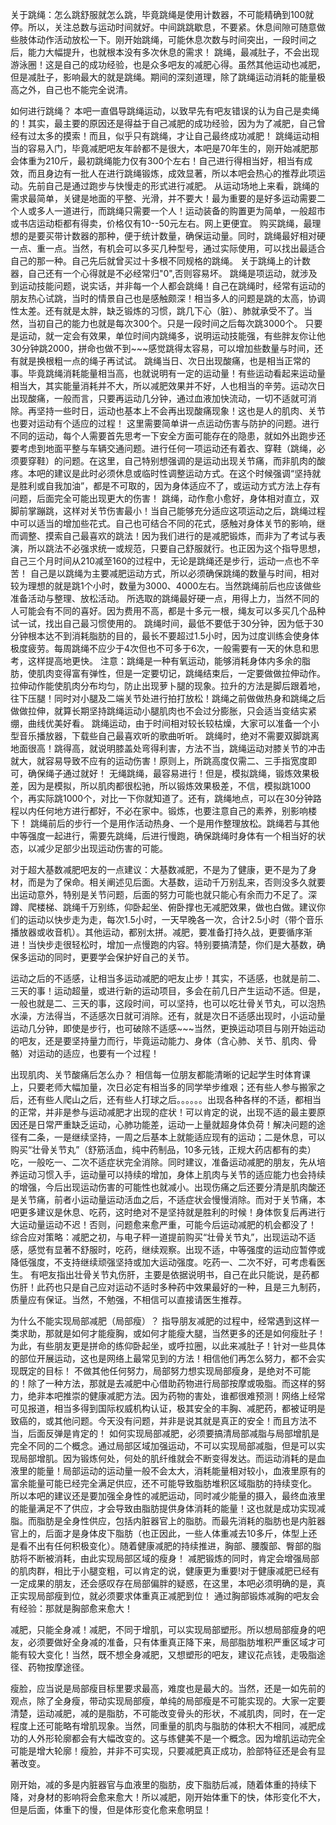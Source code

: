 关于跳绳：怎么跳舒服就怎么跳，毕竟跳绳是使用计数器，不可能精确到100就停。所以，关注总数与运动时间就好。中间跳跳歇息，不要紧。休息间隙可随意做些肢体动作活动放松一下。刚开始跳绳，可能休息次数与时间突出，一段时间之后，能力大幅提升，也就根本没有多次休息的需求！
跳绳，最减肚子，不会出现游泳圈！这是自己的成功经验，也是众多吧友的减肥心得。虽然其他运动也减肥，但是减肚子，影响最大的就是跳绳。期间的深刻道理，除了跳绳运动消耗的能量极高之外，自己也不能完全说清。 

如何进行跳绳？
本吧一直倡导跳绳运动，以致早先有吧友错误的认为自己是卖绳的！其实，最主要的原因还是得益于自己减肥的成功经验，因为为了减肥，自己曾经有过太多的摸索！而且，似乎只有跳绳，才让自己最终成功减肥！
跳绳运动相当的容易入门，毕竟减肥吧友年龄都不是很大，本吧是70年生的，刚开始减肥那会体重为210斤，最初跳绳能力仅有300个左右！自己进行得相当好，相当有成效，而且身边有一批人在进行跳绳锻炼，成效显著，所以本吧会热心的推荐此项运动。先前自己是通过跑步与快慢走的形式进行减肥。
从运动场地上来看，跳绳的需求最简单，关键是地面的平整、光滑，并不要大！最为重要的是好多运动需要二个人或多人一道进行，而跳绳只需要一个人！运动装备的购置更为简单，一般超市或书店运动柜都有得卖，价格仅有10--50元左右。网上更便宜。
购买跳绳，最理想的是要买带计数器的那种，便于统计数量，确保运动量。同时，跳绳最好相对硬一点、重一点。当然，有机会可以多买几种型号，通过实际使用，可以找出最适合自己的那一种。自己先后就曾买过十多根不同规格的跳绳。
关于跳绳上的计数器，自己还有一个心得就是不必经常归"0",否则容易坏。
跳绳是项运动，就涉及到运动技能问题，说实话，并非每一个人都会跳绳！自己在跳绳时，经常有运动的朋友热心试跳，当时的情景自己也是感触颇深！相当多人的问题是跳的太高，协调性太差。还有就是太胖，缺乏锻炼的习惯，跳几下心（脏）、肺就承受不了。当然，当初自己的能力也就是每次300个。只是一段时间之后每次跳3000个。
只要是运动，就一定会有效果，单位时间内跳绳多，说明运动技能强，有些胖友你让他30分钟跳2000，拼命也做不到~~~感觉跳得太容易，可以增加些数量与时间，还有就是换根粗一点的绳子再试试。
跳绳当日、次日出现酸痛，也是相当正常的事。毕竟跳绳消耗能量相当高，也就说明有一定的运动量！有些运动看起来运动量相当大，其实能量消耗并不大，所以减肥效果并不好，人也相当的辛劳。运动次日出现酸痛，一般而言，只要再运动几分钟，通过血液加快流动，一切不适就可消除。再坚持一些时日，运动也基本上不会再出现酸痛现象！这也是人的肌肉、关节也要对运动有个适应的过程！
这里需要简单讲一点运动伤害与防护的问题。进行不同的运动，每个人需要首先思考一下安全方面可能存在的隐患，就如外出跑步还要考虑到地面平整与车辆交通问题。进行任何一项运动还有着衣、穿鞋（跳绳，必须要穿鞋）的问题。在这里，自己特别想强调的是运动出现关节痛，而非肌肉的酸疼。本吧的建议是此时必须休息或临时性调整运动方式。在这个时候强调“坚持就是胜利或自我加油”，都是不可取的，因为身体适应不了，或运动方式方法上存有问题，后面完全可能出现更大的伤害！
跳绳，动作愈小愈好，身体相对直立，双脚前掌蹦跳，这样对关节伤害最小！当自己能够充分适应这项运动之后，跳绳过程中可以适当的增加些花式。自己也可结合不同的花式，感触对身体关节的影响，继而调整、摸索自己最喜欢的跳法！因为我们进行的是减肥锻炼，而非为了考试与表演，所以跳法不必强求统一或规范，只要自己舒服就行。也正因为这个指导思想，自己三个月时间从210减至160的过程中，无论是跳绳还是步行，运动一点也不辛苦！
自己是以跳绳为主要减肥运动方式，所以必须确保跳绳的数量与时间，相对较为理想的就是跳1个小时，数量为3000、4000左右。当然跳绳前后也应该做些准备活动与整理、放松活动。
所选取的跳绳最好硬一点，用得上力，当然不同的人可能会有不同的喜好。因为费用不高，都是十多元一根，绳友可以多买几个品种试一试，找出自己最习惯使用的。
跳绳时间，最低不要低于30分钟，因为低于30分钟根本达不到消耗脂肪的目的，最长不要超过1.5小时，因为过度训练会使身体极度疲劳。每周跳绳不应少于4次但也不可多于6次，一般需要有一天的休息和思考，这样提高地更快。
注意：跳绳是一种有氧运动，能够消耗身体内多余的脂肪，使肌肉变得富有弹性，但是一定要切记，跳绳结束后，一定要做做拉伸动作。拉伸动作能使肌肉分布均匀，防止出现萝卜腿的现象。拉升的方法是脚后跟着地，往下压腿！同时对小腿及二端关节处进行拍打放松！跳绳之前做做热身和跳绳之后做做拉伸，就算长期坚持跳绳运动小腿肌肉也不会过分膨胀，只会适当变结实紧绷，曲线优美好看。 
跳绳运动，由于时间相对较长较枯燥，大家可以准备一个小型音乐播放器，下载些自己最喜欢听的歌曲听听。
跳绳时，绝对不需要双脚跳离地面很高！跳得高，就说明膝盖处弯得利害，方法不当，跳绳运动对膝关节的冲击就大，就容易导致不应有的运动伤害！原则上，所跳高度仅需二、三手指宽度即可，确保绳子通过就好！
无绳跳绳，最容易进行！但是，模拟跳绳，锻炼效果极差，因为是模拟，所以肌肉都很松驰，所以锻炼效果极差，不信，模拟跳1000个，再实际跳1000个，对比一下你就知道了。还有，跳绳地点，可以在30分钟路程以内任何地方进行都好，不必在家中。锻炼，也要注意自己的素养，别影响楼下！
跳绳前后的步行一个是用作活动热身、一个是用作整理放松。跳绳若与其他中等强度一起进行，需要先跳绳，后进行慢跑，确保跳绳时身体有一个相当好的状态，以减少足部少出现运动伤害的可能。




对于超大基数减肥吧友的一点建议：大基数减肥，不是为了健康，更不是为了身材，而是为了保命。相关阐述见后面。大基数，运动千万别乱来，否则没多久就要出运动意外，特别是关节问题，后面的努力可能也就只能心有余而力不足了。深蹲、爬楼梯、跳绳千万别练，仰卧起坐、俯卧撑也无减肥效果，做也白做。建议你们的运动以快步走为走，每次1.5小时，一天早晚各一次，合计2.5小时（带个音乐播放器或收音机）。其他运动，都别太拼。减肥，要准备打持久战，更要循序渐进！当快步走很轻松时，增加一点慢跑的内容。特别要搞清楚，你们是大基数，确保多运动的同时，更要学会保护好自己的关节。

运动之后的不适感，让相当多运动减肥的吧友止步！其实，不适感，也就是前二、三天的事！运动超量，或进行新的运动项目，多会在前几日产生运动不适。但是，一般也就是二、三天的事，这段时间，可以坚持，也可以吃壮骨关节丸，可以泡热水澡，方法得当，不适感次日就可消除。还有，就是次日不适感出现时，小运动量运动几分钟，即使是步行，也可破除不适感~~~当然，更换运动项目与刚开始运动的吧友，还是要坚持量力而行，毕竟运动能力、身体（含心肺、关节、肌肉、骨骼）对运动的适应，也要有一个过程！

出现肌肉、关节酸痛后怎么办？
相信每一位朋友都能清晰的记起学生时体育课上，只要老师大幅加量，次日必定有相当多的同学举步维艰；还有些人参与搬家之后，还有些人爬山之后，还有些人打球之后。。。。。。出现各种各样的不适，都相当的正常，并非是参与运动减肥才出现的症状！可以肯定的说，出现不适的最主要原因还是日常严重缺乏运动，心肺功能差，运动一上量就超身体负荷！解决问题的途径有二条，一是继续坚持，一周之后基本上就能适应现有的运动；二是休息，可以购买“壮骨关节丸”（舒筋活血，纯中药制品，10多元钱，正规大药店都有的卖）吃，一般吃一、二次不适症状完全消除。同时建议，准备运动减肥的朋友，先从培养运动习惯入手，运动量可以持续的增加，身体上肌肉与关节的适应能力也会持续的增强，今后出现运动伤害的可能性也就减小。出现伤痛之后还要分清是肌肉酸还是关节痛，前者小运动量运动活血之后，不适症状会慢慢消除。而对于关节痛，本吧更多建议是休息、吃药，这时绝对不是坚持就是胜利的时候！身体恢复后再进行大运动量运动不迟！否则，问题愈来愈严重，可能今后运动减肥的机会都没了！
综合应对策略：减肥之初，与电子秤一道提前购买“壮骨关节丸”，出现运动不适感，感觉有显著不舒服时，吃药，继续观察。出现不适，中等强度的运动应暂停或降低强度，不支持继续顽强坚持或加大运动强度。吃药一、二次不好，可考虑看医生。
有吧友指出壮骨关节丸伤肝，主要是依据说明书，自己在此只能说，是药都伤肝！此药也只是自己应对运动不适时多种药中效果最好的一种，且是三九制药，质量应有保证。当然，不勉强，不相信可以直接请医生推荐。


为什么不能实现局部减肥（局部瘦）？
指导朋友减肥的过程中，经常遇到这样一类求助，那就是如何才能瘦胸，或如何才能瘦大腿，当然更多的还是如何瘦肚子！为此，有些朋友更是拼命的练仰卧起坐，或呼拉圈，以此来减肚子！针对一些具体的部位开展运动，这也是网络上最常见到的方法！相信他们再怎么努力，都不会实现既定的目标！
不做其他任何努力，局部努力想实现局部瘦身，是绝对不可能的！除了一种方法，那就是去减肥中心借助药物进行局部按摩或吸脂。而这样的努力，绝非本吧推崇的健康减肥方法。因为药物的害处，谁都很难预测！网络上经常可见报道，相当多得到国际权威机构认证，极其安全的丰胸、减肥药，都被证明是致癌的，或其他问题。今天没有问题，并非是说其就是真正的安全！而且方法不当，后面反弹是肯定的！
如何实现局部减肥，必须要搞清局部减脂与局部增肌是完全不同的二个概念。通过局部区域加强运动，不可以实现局部减脂，但是可以实现局部增肌。因为锻炼何处，何处的肌纤维就会不断变得发达。而运动消耗的是血液里的能量！局部运动的运动量一般不会太大，消耗能量相对较小，血液里原有的富余能量可能已经完全满足供应，还不可能导致脂肪堆积区域脂肪的持续变化。
所以本吧的建议还是要加强全身性的减肥运动，同时减少能量的摄入，最终血液里的能量满足不了供应，才会导致由脂肪提供身体消耗的能量！这也就是成功实现减脂。而脂肪是全身性供应，包括内脏器官上的脂肪。而最先消耗的脂肪也是内脏器官上的，后面才是身体皮下脂肪（也正因此，一些人体重减去10多斤，体型上还是看不出有任何积极变化）。随着健康减肥的持续推进，胸部、腰腹部、臀部的脂肪将不断被消耗，由此实现局部区域的瘦身！ 
减肥锻炼的同时，肯定会增强局部的肌肉群，相比于小腿变粗，可以肯定的说，健康更为重要!对于健康减肥已经有一定成果的朋友，还会感叹存在局部偏胖的疑惑，在这里，本吧必须明确的是，真正实现局部瘦到位，就必须要求体重真正减肥到位！
通过胸部锻炼减胸的吧友会有经验：那就是胸部愈来愈大！

减肥，只能全身减！减肥，不同于增肌，可以实现局部塑形。所以想局部瘦身的吧友，必须要做好全身减的准备，只有体重真正降下来，局部脂肪堆积严重区域才可能有较大变化！当然，既不想全身减肥，又想塑形的吧友，建议花点钱，走吸脂途径、药物按摩途径。

瘦脸，应当说是局部瘦目标里要求最高，难度也是最大的。当然，还是一如先前的观点，除了全身瘦，带动实现局部瘦，单纯的局部瘦是不可能实现的。大家一定要清楚，运动减肥，减的是脂肪，不可能改变骨头的形状，不减肌肉，同时，在一定程度上还可能略有增肌现象。当然，同重量的肌肉与脂肪的体积大不相同，减肥成功的人外形轮廓都会有大幅改变的。这与练健美不是一个概念。因为增肌运动完全可能是增大轮廓！瘦脸，并非不可实现，只要减肥真正成功，脸部特征还是会有显著改变。

刚开始，减的多是内脏器官与血液里的脂肪，皮下脂肪后减，随着体重的持续下降，对身材的影响将会愈来愈大！所以减肥，刚开始体重下的快，体形变化不大，但是后面，体重下的慢，但是体形变化愈来愈明显！
